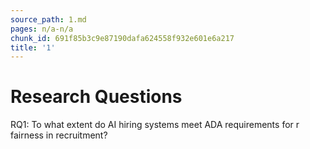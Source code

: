 ```yaml
---
source_path: 1.md
pages: n/a-n/a
chunk_id: 691f85b3c9e87190dafa624558f932e601e6a217
title: '1'
---
```

# Research Questions

RQ1: To what extent do AI hiring systems meet ADA requirements for r fairness in recruitment?
